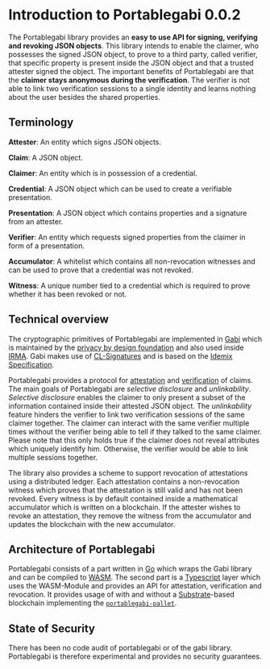 # Introduction to Portablegabi 0.0.2

The Portablegabi library provides an **easy to use API for signing, verifying and revoking JSON objects**.
This library intends to enable the claimer, who possesses the signed JSON object, to prove to a third party, called verifier, that specific property is present inside the JSON object and that a trusted attester signed the object.
The important benefits of Portablegabi are that the **claimer stays anonymous during the verification**.
The verifier is not able to link two verification sessions to a single identity and learns nothing about the user besides the shared properties.

## Terminology

**Attester**: An entity which signs JSON objects.

**Claim**: A JSON object.

**Claimer**: An entity which is in possession of a credential.

**Credential**: A JSON object which can be used to create a verifiable presentation.

**Presentation**: A JSON object which contains properties and a signature from an attester.

**Verifier**: An entity which requests signed properties from the claimer in form of a presentation.

**Accumulator**: A whitelist which contains all non-revocation witnesses and can be used to prove that a credential was not revoked.

**Witness**: A unique number tied to a credential which is required to prove whether it has been revoked or not.

## Technical overview

The cryptographic primitives of Portablegabi are implemented in [Gabi](https://github.com/privacybydesign/gabi) which is maintained by the [privacy by design foundation](https://privacybydesign.foundation/en/) and also used inside [IRMA](https://www.irmacard.org).
Gabi makes use of [CL-Signatures](https://dl.acm.org/doi/10.5555/1766811.1766838) and is based on the [Idemix Specification](https://domino.research.ibm.com/library/cyberdig.nsf/papers/EEB54FF3B91C1D648525759B004FBBB1/File/rz3730_revised.pdf).

Portablegabi provides a protocol for [attestation](2_attestation.md) and [verification](3_verification.md) of claims.
The main goals of Portablegabi are *selective disclosure* and *unlinkability*.
*Selective disclosure* enables the claimer to only present a subset of the information contained inside their attested JSON object.
The *unlinkability* feature hinders the verifier to link two verification sessions of the same claimer together.
The claimer can interact with the same verifier multiple times without the verifier being able to tell if they talked to the same claimer. Please note that this only holds true if the claimer does not reveal attributes which uniquely identify him. Otherwise, the verifier would be able to link multiple sessions together.

The library also provides a scheme to support revocation of attestations using a distributed ledger.
Each attestation contains a non-revocation witness which proves that the attestation is still valid and has not been revoked.
Every witness is by default contained inside a mathematical accumulator which is written on a blockchain.
If the attester wishes to revoke an attestation, they remove the witness from the accumulator and updates the blockchain with the new accumulator.

## Architecture of Portablegabi

Portablegabi consists of a part written in [Go](https://golang.org) which wraps the Gabi library and can be compiled to [WASM](https://webassembly.org).
The second part is a [Typescript](http://www.typescriptlang.org/index.html) layer which uses the WASM-Module and provides an API for attestation, verification and revocation. It provides usage of with and without a [Substrate](https://www.parity.io/substrate/)-based blockchain implementing the [`portablegabi-pallet`](https://github.com/KILTprotocol/portablegabi-pallet). 

## State of Security

There has been no code audit of portablegabi or of the gabi library.
Portablegabi is therefore experimental and provides no security guarantees.
